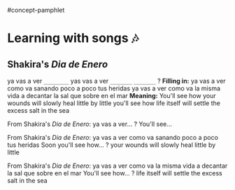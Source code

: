 #concept-pamphlet 

# Learning with songs 🎶

## Shakira's *Dia de Enero*

ya vas a ver
`________`
yas vas a ver
`_______`
`_______`
?
**Filling in:**
ya vas a ver
como va sanando poco a poco tus heridas
ya vas a ver
como va la misma vida
a decantar la sal que sobre en el mar
**Meaning:**
You'll see
how your wounds will slowly heal little by little
you'll see
how life itself will
settle the excess salt in the sea
<!--SR:!2024-09-25,3,250-->

From Shakira's *Dia de Enero*:
ya vas a ver...
?
You'll see...
<!--SR:!2024-09-25,3,250-->

From Shakira's *Dia de Enero*:
ya vas a ver como va sanando poco a poco tus heridas
Soon you'll see how...
?
your wounds will slowly heal little by little
<!--SR:!2024-09-25,3,250-->

From Shakira's *Dia de Enero*:
ya vas a ver como va la misma vida a decantar la sal que sobre en el mar
You'll see how...
?
 life itself will settle the excess salt in the sea
<!--SR:!2024-09-25,3,250-->

